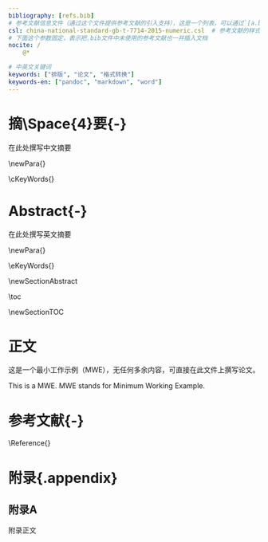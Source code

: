 ```yaml
---
bibliography: [refs.bib]
# 参考文献信息文件（通过这个文件提供参考文献的引入支持），这是一个列表，可以通过`[a.bib, b.bib]`的格式使用多个bib参考文件
csl: china-national-standard-gb-t-7714-2015-numeric.csl  # 参考文献的样式文件（通过这个文件确定参考文献的显示样式），理科采用的是“编号”格式的参考文献格式
# 下面这个参数固定，表示把.bib文件中未使用的参考文献也一并插入文档
nocite: /
    @*

# 中英文关键词
keywords: ["排版", "论文", "格式转换"]
keywords-en: ["pandoc", "markdown", "word"]
---
```


# 摘\Space{4}要{-}

在此处撰写中文摘要

\newPara{}

\cKeyWords{}

# **Abstract**{-}

在此处撰写英文摘要

\newPara{}

\eKeyWords{}

\newSectionAbstract

\toc

<!-- 如需要图目录和表目录，请删除该行
\Style{TOC}图目录

`{ TOC \h \z \c "图" \x}`{=field}

\Style{TOC}表目录

`{ TOC \h \z \c "表" \x}`{=field}
再删除这行 -->

\newSectionTOC

# 正文

这是一个最小工作示例（MWE），无任何多余内容，可直接在此文件上撰写论文。

This is a MWE. MWE stands for Minimum Working Example.

# 参考文献{-}

\Reference{}

# 附录{.appendix}

## 附录A

附录正文
